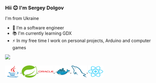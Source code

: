 ### Hii 😊 I'm Sergey Dolgov
I'm from Ukraine

- 🔭 I’m a software engineer
- 📚 I'm currently learning GDX
- ⚡ In my free time I work on personal projects, Arduino and computer games 

<div align="left">
  <a href="https://github.com/dolgovprg">
  <img height="150em" src="https://github-readme-stats.vercel.app/api/top-langs/?username=sergdolgov&layout=compact&langs_count=10&theme=gruvbox" />
</div>

<div style="display: inline_block"><br>
  <img align="center" height="40" width="50" src="https://raw.githubusercontent.com/devicons/devicon/master/icons/java/java-original.svg">
  <img align="center" height="40" width="50" src="https://raw.githubusercontent.com/devicons/devicon/master/icons/spring/spring-original.svg">
  <img align="center" height="40" width="50" src="https://raw.githubusercontent.com/devicons/devicon/master/icons/oracle/oracle-original.svg">
  <img align="center" height="40" width="50" src="https://raw.githubusercontent.com/devicons/devicon/master/icons/docker/docker-original.svg">
  <img align="center" height="40" width="50" src="https://raw.githubusercontent.com/devicons/devicon/master/icons/mysql/mysql-original.svg">
  <img align="center" height="40" width="50" src="https://raw.githubusercontent.com/devicons/devicon/master/icons/react/react-original.svg">
</div>

##

